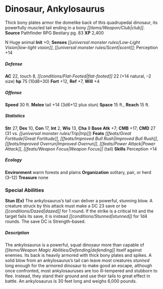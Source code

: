 ﻿---
cssclass: [monsters]
title1: Dinosaur, Ankylosaurus
desc_short: Thick bony plates armor the domelike back of this quadrupedal dinosaur,
  its powerfully muscled tail ending in a bony club.
title2: Ankylosaurus
CR: 6
sources:
- name: Pathfinder RPG Bestiary
  page: 83
  link: http://paizo.com/products/btpy8auu?Pathfinder-Roleplaying-Game-Bestiary
XP: 2400
alignment: N
size: Huge
type: animal
initiative:
  bonus: 0
senses:
  low-light vision: true
  scent: true
AC:
  AC: 22
  touch: 8
  flat_footed: 22
  components:
    natural: 14
    size: -2
HP:
  HP: 75
  long: 10d8+30
saves:
  fort: 12
  ref: 7
  will: 4
speeds:
  base: 30
attacks:
  melee:
  - - text: tail +14 (3d6+12 plus stun)
      entries:
      - - damage: 3d6+12
        - effect: stun
      attack: tail
      bonus:
      - 14
space: 15
reach: 15
ability_scores:
  STR: 27
  DEX: 10
  CON: 17
  INT: 2
  WIS: 13
  CHA: 8
BAB: 7
CMB: 17
CMD: 27
CMD_other: 31 vs. trip
feats:
- name: Great Fortitude
- name: Improved Bull Rush
- name: Improved Overrun
- name: Power Attack
- name: Weapon Focus (tail)
skills:
  Perception: 14
ecology:
  environment: warm forests and plains
  organization: solitary, pair, or herd (3-12)
  treasure_type: none
special_abilities:
  Stun (Ex): The ankylosaurus's tail can deliver a powerful, stunning blow. A creature
    struck by this attack must make a DC 23 save or be dazed for 1 round. If the strike
    is a critical hit and the target fails its save, it is instead stunned for 1d4
    rounds. The save DC is Strength-based.
desc_long: The ankylosaurus is a powerful, squat dinosaur more than capable of defending
  itself against enemies. Its back is heavily armored with thick bony plates and spikes.
  A solid blow from an ankylosaurus's tail can leave most creatures stunned long enough
  for the armored dinosaur to make good an escape, although once confronted, most
  ankylosauruses are too ill-tempered and stubborn to flee. Instead, they stand their
  ground and use their tails to great effect in battle. An ankylosaurus is 30 feet
  long and weighs 6,000 pounds.

---

# Dinosaur, Ankylosaurus
Thick bony plates armor the domelike back of this quadrupedal dinosaur, its powerfully muscled tail ending in a bony _[[items/Weapon/Club|club]]_.
**Source** Pathfinder RPG Bestiary pg. 83
**XP** 2,400

N Huge animal
**Init** +0; **Senses** _[[universal monster rules/Low-Light Vision|low-light vision]]_, _[[universal monster rules/Scent|scent]]_; Perception +14

##### Defense

**AC** 22, touch 8, _[[conditions/Flat-Footed|flat-footed]]_ 22 (+14 natural, –2 size)
**hp** 75 (10d8+30)
**Fort** +12, **Ref** +7, **Will** +4

##### Offense
**Speed** 30 ft.
**Melee** tail +14 (3d6+12 plus stun)
**Space** 15 ft., **Reach** 15 ft.

##### Statistics
**Str** 27, **Dex** 10, **Con** 17, **Int** 2, **Wis** 13, **Cha** 8
**Base Atk** +7; **CMB** +17; **CMD** 27 (31 vs. _[[universal monster rules/Trip|trip]]_)
**Feats** _[[feats/Great Fortitude|Great Fortitude]]_, _[[feats/Improved Bull Rush|Improved Bull Rush]]_, _[[feats/Improved Overrun|Improved Overrun]]_, _[[feats/Power Attack|Power Attack]]_, _[[feats/Weapon Focus|Weapon Focus]]_ (tail)
**Skills** Perception +14

##### Ecology

**Environment** warm forests and plains
**Organization** solitary, pair, or herd (3–12)
**Treasure** none

### Special Abilities
**Stun (Ex)** The ankylosaurus’s tail can deliver a powerful, stunning blow. A creature struck by this attack must make a DC 23 save or be _[[conditions/Dazed|dazed]]_ for 1 round. If the strike is a critical hit and the target fails its save, it is instead _[[conditions/Stunned|stunned]]_ for 1d4 rounds. The save DC is Strength-based.

##### Description

The ankylosaurus is a powerful, squat dinosaur more than capable of _[[items/Weapon Magic Abilities/Defending|defending]]_ itself against enemies. Its back is heavily armored with thick bony plates and spikes. A solid blow from an ankylosaurus’s tail can leave most creatures _stunned_ long enough for the armored dinosaur to make good an escape, although once confronted, most ankylosauruses are too ill-tempered and stubborn to flee. Instead, they stand their ground and use their tails to great effect in battle. An ankylosaurus is 30 feet long and weighs 6,000 pounds.